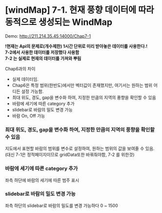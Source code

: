 # [windMap] 7-1. 현재 풍향 데이터에 따라 동적으로 생성되는 WindMap

Demo: http://211.214.35.45:14000/Chap7-1

**!현재는 Api의 문제로(개수제한) 1시간 단위로 미리 받아놓은 데이터를 사용한다.!**  
**7-2에서 사용한 데이터를 저장했다 사용함**    
**7-2 는 실제로 현재의 데이터를 가져와 뿌림**  

Chap6과의 차이 
* 실제 데이터임.
* Chap6은 특정 범위(한반도)에서만 벡터값이 존재했지만, 여기서는 원하는 범위 어디든 설정 가능함.
* 최대 위도, 경도, gap을 변수화 하여, 지정한 만큼의 지역의 풍향을 확인할 수 있음
* 바람에 세기에 따른 category 추가
* slidebar로 바람의 밀도 변경 가능
* 바람 On, Off 가능


### 최대 위도, 경도, gap을 변수화 하여, 지정한 만큼의 지역의 풍향을 확인할 수 있음

지도에서 표현할 바람의 범위를 변수로 설정하여, 원하는 범위의 값을 보여줄 수 있음.
(대신 7-1은 정적페이지이므로 gridData또한 바꿔줘야함, 7-2 를 위한것)

### 바람에 세기에 따른 category 추가
좌측 하단에 바람의 세기에 따른 범주 표시


### slidebar로 바람의 밀도 변경 가능
좌측 하단의 slidebar로 바람의 밀도를 변경 가능하다 0 ~ 1500


